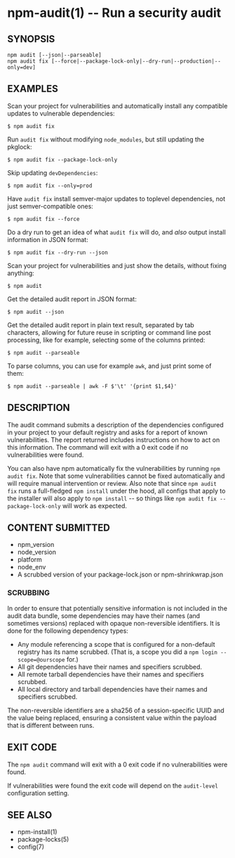 npm-audit(1) -- Run a security audit
====================================

## SYNOPSIS

    npm audit [--json|--parseable]
    npm audit fix [--force|--package-lock-only|--dry-run|--production|--only=dev]

## EXAMPLES

Scan your project for vulnerabilities and automatically install any compatible
updates to vulnerable dependencies:
```
$ npm audit fix
```

Run `audit fix` without modifying `node_modules`, but still updating the
pkglock:
```
$ npm audit fix --package-lock-only
```

Skip updating `devDependencies`:
```
$ npm audit fix --only=prod
```

Have `audit fix` install semver-major updates to toplevel dependencies, not just
semver-compatible ones:
```
$ npm audit fix --force
```

Do a dry run to get an idea of what `audit fix` will do, and _also_ output
install information in JSON format:
```
$ npm audit fix --dry-run --json
```

Scan your project for vulnerabilities and just show the details, without fixing
anything:
```
$ npm audit
```

Get the detailed audit report in JSON format:
```
$ npm audit --json
```

Get the detailed audit report in plain text result, separated by tab characters, allowing for
future reuse in scripting or command line post processing, like for example, selecting
some of the columns printed:
```
$ npm audit --parseable
```

To parse columns, you can use for example `awk`, and just print some of them:
```
$ npm audit --parseable | awk -F $'\t' '{print $1,$4}'
```

## DESCRIPTION

The audit command submits a description of the dependencies configured in
your project to your default registry and asks for a report of known
vulnerabilities. The report returned includes instructions on how to act on
this information. The command will exit with a 0 exit code if no
vulnerabilities were found.

You can also have npm automatically fix the vulnerabilities by running `npm
audit fix`. Note that some vulnerabilities cannot be fixed automatically and
will require manual intervention or review. Also note that since `npm audit fix`
runs a full-fledged `npm install` under the hood, all configs that apply to the
installer will also apply to `npm install` -- so things like `npm audit fix
--package-lock-only` will work as expected.

## CONTENT SUBMITTED

* npm_version
* node_version
* platform
* node_env
* A scrubbed version of your package-lock.json or npm-shrinkwrap.json

### SCRUBBING

In order to ensure that potentially sensitive information is not included in
the audit data bundle, some dependencies may have their names (and sometimes
versions) replaced with opaque non-reversible identifiers.  It is done for
the following dependency types:

* Any module referencing a scope that is configured for a non-default
  registry has its name scrubbed.  (That is, a scope you did a `npm login --scope=@ourscope` for.)
* All git dependencies have their names and specifiers scrubbed.
* All remote tarball dependencies have their names and specifiers scrubbed.
* All local directory and tarball dependencies have their names and specifiers scrubbed.

The non-reversible identifiers are a sha256 of a session-specific UUID and the
value being replaced, ensuring a consistent value within the payload that is
different between runs.

## EXIT CODE

The `npm audit` command will exit with a 0 exit code if no vulnerabilities were found.

If vulnerabilities were found the exit code will depend on the `audit-level`
configuration setting.

## SEE ALSO

* npm-install(1)
* package-locks(5)
* config(7)
